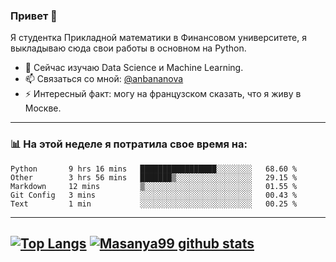 ### Привет 👋

Я студентка Прикладной математики в Финансовом университете, я выкладываю сюда свои работы в основном на Python.

- 🌱 Cейчас изучаю Data Science и Machine Learning.
- 📫 Связаться со мной: [@anbananova][telegram]
- ⚡ Интересный факт: могу на французском сказать, что я живу в Москве.
---


### 📊 На этой неделе я потратила свое время на:
<!--START_SECTION:waka-->
```text
Python       9 hrs 16 mins   █████████████████░░░░░░░░   68.60 % 
Other        3 hrs 56 mins   ███████▒░░░░░░░░░░░░░░░░░   29.15 % 
Markdown     12 mins         ▒░░░░░░░░░░░░░░░░░░░░░░░░   01.55 % 
Git Config   3 mins          ░░░░░░░░░░░░░░░░░░░░░░░░░   00.43 % 
Text         1 min           ░░░░░░░░░░░░░░░░░░░░░░░░░   00.25 % 
```
<!--END_SECTION:waka-->
---
[![Top Langs](https://github-readme-stats.vercel.app/api/top-langs/?username=masanya99&hide=TeX)](https://github.com/masanya99/github-readme-stats)
[![Masanya99 github stats](https://github-readme-stats.vercel.app/api?username=masanya99)](https://github.com/masanya99/github-readme-stats)
---
[telegram]: https://t.me/anbananova
